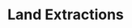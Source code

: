 ---
layout: lecture
num: 1
title: Land Extractions
type: lecture
draft: 0
group: 1
show_schedule: 1
# slides:
#   - url: https://docs.google.com/presentation/d/1erZtMvQBXUfPWtnDGopAbA1KXY3nPVvY5BcJyFOERDE/edit?usp=sharing
#     title: Land Relations
due_date: 2024-06-17
readings:
  - title: Earth
    url: https://canvas.northwestern.edu/files/19537276/
    author: Crawford, K.
    date: 2021
    source: The Atlas of AI
    notes: "Important to note here the missing citations in Crawford's work from several Data & Society lab members who researched and brought up ideas from the book prior to Crawford's writing. Read some <a href='https://twitter.com/SmithaKhorana/status/1431728246354231300'>details here</a>."
---